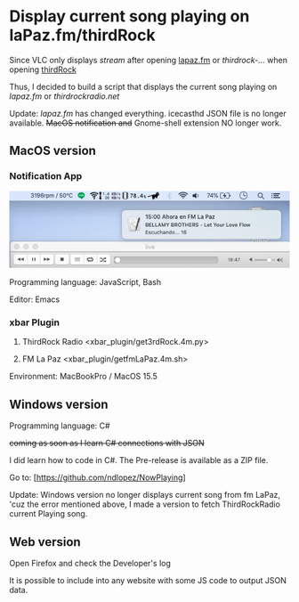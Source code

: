 # Display current song playing on laPaz.fm/thirdRock

Since VLC only displays *stream* after opening [lapaz.fm](https://stream.consultoradas.com/8042/stream) or *thirdrock-...* when opening [thirdRock](https://rfcmedia3.streamguys1.com/thirdrock-sgplayer.aac)

Thus, I decided to build a script that displays the current song playing on *lapaz.fm* or *thirdrockradio.net*

Update: *lapaz.fm* has changed everything. icecasthd JSON file is no longer available. ~~MacOS notification and~~ Gnome-shell extension NO longer work.

## MacOS version
### Notification App

![Notification](popUpMsg/now_fmLaPaz.png)

Programming language: JavaScript, Bash

Editor: Emacs

### xbar Plugin
1. ThirdRock Radio <xbar\_plugin/get3rdRock.4m.py>

2. FM La Paz <xbar\_plugin/getfmLaPaz.4m.sh>

Environment: MacBookPro / MacOS 15.5

## Windows version
Programming language: C#

~~coming as soon as I learn C# connections with JSON~~

I did learn how to code in C#. The Pre-release is available as a ZIP file.

Go to: [https://github.com/ndlopez/NowPlaying]

Update: Windows version no longer displays current song from fm LaPaz, 'cuz the error mentioned above, I made a version to fetch ThirdRockRadio current Playing song.

## Web version

Open Firefox and check the Developer's log

It is possible to include into any website with some JS code to output JSON data. 
